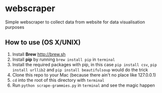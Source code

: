 # webscraper
Simple webscraper to collect data from website for data visualisation purposes

## How to use (OS X/UNIX)
1. Install **Brew** http://brew.sh
2. Install **pip** by running ``brew install pip`` in ``terminal``
3. Install the required packages with pip, in this case ``pip install csv``, ``pip install urllib2`` and ``pip install beautifulsoup`` would do the trick
4. Clone this repo to your Mac (because there ain't no place like 127.0.0.1)
5. ``cd`` into the root of this directory with ``terminal``
6. Run ``python scrape-grammies.py`` in ``terminal`` and see the magic happen
